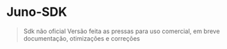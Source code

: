 # Juno-SDK
> Sdk não oficial
> Versão feita as pressas para uso comercial, em breve documentação, otimizações e correções
